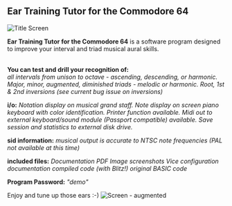 ## Ear Training Tutor for the Commodore 64
![Title Screen](https://github.com/SX64man/Ear-Training-Tutor-for-the-Commodore-64/assets/144634808/21f94e6c-a31b-4374-b4e1-c59f0d5efbf8)

**Ear Training Tutor for the Commodore 64** is a software program designed to improve your interval and triad musical aural skills.   

<br>**You can test and drill your recognition of:**  
*all intervals from unison to octave - ascending, descending, or harmonic.*
*Major, minor, augmented, diminished triads - melodic or harmonic.*
*Root, 1st & 2nd inversions (see current bug issue on inversions)*

**i/o:**
*Notation display on musical grand staff.* 
*Note display on screen piano keyboard with color identification.* 
*Printer function available.* 
*Midi out to external keyboard/sound module (Passport compatible) available.* 
*Save session and statistics to external disk drive.* 

**sid information:**
*musical output is accurate to NTSC note frequencies (PAL not available at this time)* 

**included files:**
*Documentation PDF* 
*Image screenshots* 
*Vice configuration documentation* 
*compiled code (with Blitz!)* 
*original BASIC code* 

**Program Password:** *"demo"*

Enjoy and tune up those ears :-)
![Screen - augmented](https://github.com/SX64man/Ear-Training-Tutor-for-the-Commodore-64/assets/144634808/ca06f839-98e9-4300-acb9-ac94522e2d62)

